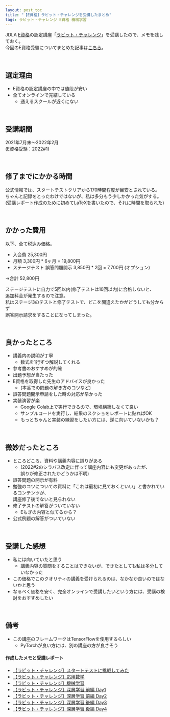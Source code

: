 ```yaml
---
layout: post_toc
title: "【E資格】ラビット・チャレンジを受講したまとめ"
tags: ラビット・チャレンジ E資格 機械学習
---
```


JDLA [E資格](https://www.jdla.org/certificate/engineer/)の認定講座「[ラビット・チャレンジ](https://ai999.careers/rabbit/)」を受講したので、メモを残しておく。  
今回のE資格受験についてまとめた記事は[こちら](./e-cert.html)。

<br>

## 選定理由

- E資格の認定講座の中では値段が安い
- 全てオンラインで完結している
    - 通えるスクールが近くにない

<br>

## 受講期間

2021年7月末〜2022年2月  
(E資格受験：2022#1)  

<br>

## 修了までにかかる時間

公式情報では、スタートテストクリアから170時間程度が目安とされている。  
ちゃんと記録をとったわけではないが、私は多分もう少しかかった気がする。  
(受講レポート作成のために初めてLaTeXを書いたので、それに時間を取られた)  

<br>

## かかった費用

以下、全て税込み価格。  

- 入会費 25,300円
- 月額 3,300円 * 6ヶ月 = 19,800円
- ステージテスト 誤答問題開示 3,850円 * 2回 = 7,700円 (オプション)

→合計 52,800円  

ステージテストに自力で5回以内(修了テストは10回以内)に合格しないと、  
追加料金が発生するので注意。  
私はステージ3のテストと修了テストで、どこを間違えたかがどうしても分からず  
誤答開示請求をすることになってしまった。  

<br>

## 良かったところ

- 講義内の説明が丁寧
    - 数式を1行ずつ解説してくれる
- 参考書のおすすめが的確
- 出題予想が当たった
- E資格を取得した先生のアドバイスが良かった
    - (本番での問題の解き方のコツなど)
- 誤答問題開示申請をした時の対応が早かった
- 実装演習が楽
    - Google Colab上で実行できるので、環境構築しなくて良い
    - サンプルコードを実行し、結果のスクショをレポートに貼ればOK
    - もっとちゃんと実装の練習をしたい方には、逆に向いていないかも？

<br>

## 微妙だったところ

- ところどころ、資料や講義内容に誤りがある
    - (2022#2のシラバス改定に伴って講座内容にも変更があったが、  
    誤りが修正されたかどうかは不明)
- 誤答問題の開示が有料
- 勉強のコツについての資料に「これは最初に見ておくといい」と書かれているコンテンツが、  
講座修了後でないと見られない
- 修了テストの解答がついていない
    - Eもぎの内容と似てるから？
- 公式例題の解答がついていない

<br>

## 受講した感想

- 私には向いていたと思う
    - 講義内容の質問をすることはできないが、できたとしても私は多分していなかった
- この価格でこのクオリティの講義を受けられるのは、なかなか良いのではないかと思う
- なるべく価格を安く、完全オンラインで受講したいという方には、受講の検討をおすすめしたい

<br>

## 備考

- この講座のフレームワークはTensorFlowを使用するらしい
    - PyTorchが良い方には、別の講座の方が良さそう

#### 作成したメモと受講レポート

- [【ラビット・チャレンジ】スタートテストに挑戦してみた](../../../2021/07/28/rabbit-challenge-start-test.html)
- [【ラビット・チャレンジ】応用数学](../../../2021/09/16/applied-math-1.html)
- [【ラビット・チャレンジ】機械学習](../../../2021/10/23/machine-learning.html)
- [【ラビット・チャレンジ】深層学習 前編 Day1](../../../2021/11/15/deep-learning-1.html)
- [【ラビット・チャレンジ】深層学習 前編 Day2](../../../2021/11/18/deep-learning-2.html)
- [【ラビット・チャレンジ】深層学習 後編 Day3](../../../2021/12/07/deep-learning-3.html)
- [【ラビット・チャレンジ】深層学習 後編 Day4](../../../2021/12/21/deep-learning-4.html)